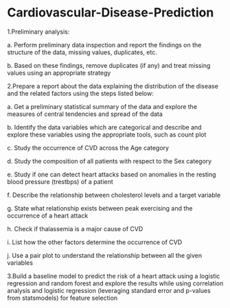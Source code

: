# Cardiovascular-Disease-Prediction
1.Preliminary analysis:

  a.	Perform preliminary data inspection and report the findings on the structure of the data, missing values, duplicates, etc.

  b.	Based on these findings, remove duplicates (if any) and treat missing values using an appropriate strategy

2.Prepare a report about the data explaining the distribution of the disease and the related factors using the steps listed below:

  a.	Get a preliminary statistical summary of the data and explore the measures of central tendencies and spread of the data

  b.	Identify the data variables which are categorical and describe and explore these variables using the appropriate tools, such as count plot 

  c.	Study the occurrence of CVD across the Age category
  
  d.	Study the composition of all patients with respect to the Sex category
  
  e.	Study if one can detect heart attacks based on anomalies in the resting blood pressure (trestbps) of a patient
  
  f.	Describe the relationship between cholesterol levels and a target variable
  
  g.	State what relationship exists between peak exercising and the occurrence of a heart attack
  
  h.	Check if thalassemia is a major cause of CVD
  
  i.	List how the other factors determine the occurrence of CVD
  
  j.	Use a pair plot to understand the relationship between all the given variables
  
  
  
3.Build a baseline model to predict the risk of a heart attack using a logistic regression and random forest and explore the results while using correlation analysis and logistic regression (leveraging standard error and p-values from statsmodels) for feature selection
